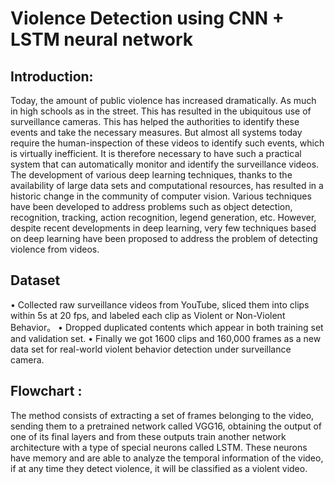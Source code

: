 # Violence Detection using CNN + LSTM neural network

## Introduction:

Today, the amount of public violence has increased dramatically. As much in high schools as in the street. This has resulted in the ubiquitous use of surveillance cameras. This has helped the authorities to identify these events and take the necessary measures. But almost all systems today require the human-inspection of these videos to identify such events, which is virtually inefficient. It is therefore necessary to have such a practical system that can automatically monitor and identify the surveillance videos. The development of various deep learning techniques, thanks to the availability of large data sets and computational resources, has resulted in a historic change in the community of computer vision. Various techniques have been developed to address problems such as object detection, recognition, tracking, action recognition, legend generation, etc. However, despite recent developments in deep learning, very few techniques based on deep learning have been proposed to address the problem of detecting violence from videos.


## Dataset
•	Collected raw surveillance videos from YouTube, sliced them into clips within 5s at 20 fps, and labeled each clip as Violent or Non-Violent Behavior。
•	Dropped duplicated contents which appear in both training set and validation set.
•	Finally we got 1600 clips and 160,000 frames as a new data set for real-world violent behavior detection under surveillance camera.

## Flowchart : 
The method consists of extracting a set of frames belonging to the video, sending them to a pretrained network called VGG16, obtaining the output of one of its final layers and from these outputs train another network architecture with a type of special neurons called LSTM. These neurons have memory and are able to analyze the temporal information of the video, if at any time they detect violence, it will be classified as a violent video.

